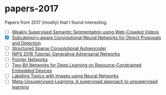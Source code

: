 # papers-2017
Papers from 2017 (mostly) that I found interesting.

- [ ] [Weakly Supervised Semantic Segmentation using Web-Crawled Videos](https://arxiv.org/abs/1701.00352)
- [x] [Subcategory-aware Convolutional Neural Networks for Object Proposals and Detection](https://arxiv.org/abs/1604.04693)
- [ ] [Structured Sparse Convolutional Autoencoder](https://arxiv.org/abs/1604.04812)
- [ ] [NIPS 2016 Tutorial: Generative Adversarial Networks](https://arxiv.org/abs/1701.00160)
- [ ] [Pointer Networks](https://arxiv.org/abs/1506.03134)
- [ ] [Two-Bit Networks for Deep Learning on Resource-Constrained Embedded Devices](https://arxiv.org/abs/1701.00485)
- [ ] [Labeling Topics with Images using Neural Networks](https://arxiv.org/abs/1608.00470)
- [ ] [Meta-Unsupervised-Learning: A supervised approach to unsupervised learning](https://arxiv.org/abs/1612.09030)
